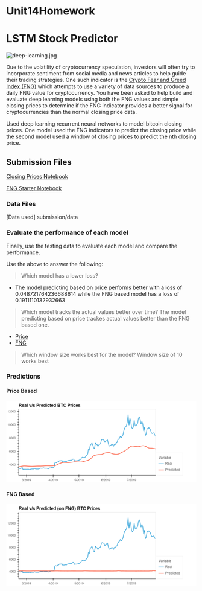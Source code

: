 # Unit14Homework
# LSTM Stock Predictor

![deep-learning.jpg](images/deep-learning.jpg)

Due to the volatility of cryptocurrency speculation, investors will often try to incorporate sentiment from social media and news articles to help guide their trading strategies. One such indicator is the [Crypto Fear and Greed Index (FNG)](https://alternative.me/crypto/fear-and-greed-index/) which attempts to use a variety of data sources to produce a daily FNG value for cryptocurrency. You have been asked to help build and evaluate deep learning models using both the FNG values and simple closing prices to determine if the FNG indicator provides a better signal for cryptocurrencies than the normal closing price data.

Used deep learning recurrent neural networks to model bitcoin closing prices. One model  used the FNG indicators to predict the closing price while the second model  used a window of closing prices to predict the nth closing price.


## Submission Files

[Closing Prices  Notebook](submission/lstm_stock_predictor_closing.ipynb)

[FNG Starter Notebook](submission/lstm_stock_predictor_fng.ipynb)

### Data Files

[Data used] submission/data

### Evaluate the performance of each model

Finally, use the testing data to evaluate each model and compare the performance.

Use the above to answer the following:

> Which model has a lower loss?
* The model predicting  based on price performs better with a loss of 0.048721764236688614 while the FNG based model has a loss of 0.1911110132932663

> Which model tracks the actual values better over time?
The model predicting  based on price trackes actual values better than the FNG based one.
  * [Price](#Price-Based)
  * [FNG](#FNG-Based) 


> Which window size works best for the model?
Window size of 10 works best 

### Predictions

#### Price Based
![Price](images/price_based_plot.jpg)

#### FNG Based
![FNG](images/fng_based_plot.jpg) 


